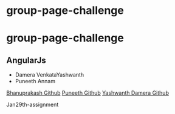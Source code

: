 # group-page-challenge
# group-page-challenge
## AngularJs
- Damera VenkataYashwanth
- Puneeth Annam

[Bhanuprakash Github](https://github.com/BhanuprakashThota)
[Puneeth Github](https://github.com/Puneeth159)
[Yashwanth Damera Github](https://github.com/Yashwanth-Damera)

Jan29th-assignment
